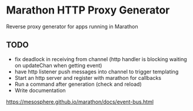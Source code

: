 Marathon HTTP Proxy Generator
===================

Reverse proxy generator for apps running in Marathon

## TODO

* fix deadlock in receiving from channel (http handler is blocking waiting on updateChan when getting event)
* have http listener push messages into channel to trigger templating
* Start an http server and register with marathon for callbacks
* Run a command after generation (check and reload)
* Write documentation

https://mesosphere.github.io/marathon/docs/event-bus.html
